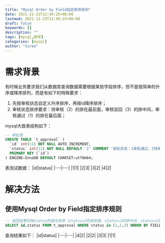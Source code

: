```yaml
---
title: "Mysql Order by Field指定排序规则"
date: 2021-11-23T12:49:25+08:00
lastmod: 2021-11-23T12:49:25+08:00
draft: false
keywords: []
description: ""
tags: [mysql,排序]
categories: [mysql]
author: "tureo"
---
```


# 需求背景
有时候业务要求我们从数据库查询数据需要根据某些字段排序，但不是按简单的升序或降序排列，而是有如下的特殊要求：
1. 先按审核状态自定义升序排序，再按id降序排序；
2. 审核状态排序要求：待审核（2）的排在最前面，审核驳回（3）的排中间，审核通过（1）的排在最后面；

mysql大致表结构如下：
```SQL
-- 审批表
CREATE TABLE `t_approval` (
  `id` int(11) NOT NULL AUTO_INCREMENT,
  `status` int(11) NOT NULL DEFAULT '2' COMMENT '审批状态：1审批通过，2待审批，3审批驳回',
  PRIMARY KEY (`id`)
) ENGINE=InnoDB DEFAULT CHARSET=utf8mb4;
```
表测试数据：
|id|status|
|---|---|
|1|1|
|2|3|
|3|2|
|4|2|

# 解决方法
## 使用Mysql Order by Field指定排序规则
```SQL
-- 返回结果将按status的值先排序（status=2的排前面，status=3的排中间，status=1的排最后），再按id降序排序
SELECT id,status FROM t_approval WHERE status in (1,2,3) ORDER BY FIELD(status,2,3,1) ASC,id DESC;
```
查询结果如下：
|id|status|
|---|---|
|4|2|
|2|2|
|3|3|
|1|1|